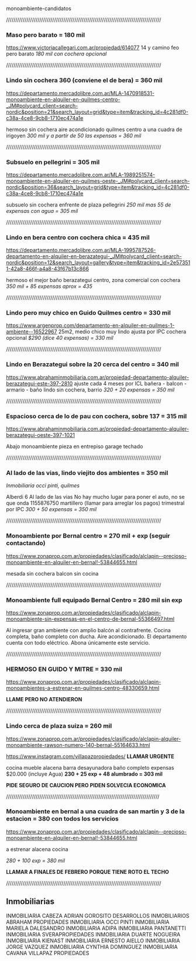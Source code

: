monoambiente-candidatos

////////////////////////////////////////////////////////////////////////////////////

### Maso pero barato = 180 mil
https://www.victoriacallegari.com.ar/propiedad/614077
14 y camino
feo pero barato
*180 mil con cochera opcional*

////////////////////////////////////////////////////////////////////////////////////

### Lindo sin cochera 360 (conviene el de bera) = 360 mil
https://departamento.mercadolibre.com.ar/MLA-1470918531-monoambiente-en-alquiler-en-quilmes-centro-_JM#polycard_client=search-nordic&position=21&search_layout=grid&type=item&tracking_id=4c281df0-c38a-4ce8-9cb8-1710ec474a1e

hermoso
sin cochera
aire acondicionado
quilmes centro a una cuadra de irigoyen
*300 mil y a partir de 50 las expensas = 360 mil*

////////////////////////////////////////////////////////////////////////////////////

### Subsuelo en pellegrini = 305 mil
https://departamento.mercadolibre.com.ar/MLA-1989251574-monoambiente-en-alquiler-en-quilmes-oeste-_JM#polycard_client=search-nordic&position=36&search_layout=grid&type=item&tracking_id=4c281df0-c38a-4ce8-9cb8-1710ec474a1e

subsuelo
sin cochera
enfrente de plaza pellegrini
*250 mil mas 55 de expensas con agua = 305 mil*

////////////////////////////////////////////////////////////////////////////////////

### Lindo en bera centro con cochera chica = 435 mil
https://departamento.mercadolibre.com.ar/MLA-1995787526-departamento-en-alquiler-en-berazategui-_JM#polycard_client=search-nordic&position=12&search_layout=gallery&type=item&tracking_id=2e573511-42a8-466f-a4a8-43f67b13c866

hermoso
el mejor baño
berazategui centro, zona comercial
con cochera
*350 mil + 85 expensas aprox = 435*

////////////////////////////////////////////////////////////////////////////////////
### Lindo pero muy chico en Guido Quilmes centro = 330 mil
https://www.argenprop.com/departamento-en-alquiler-en-quilmes-1-ambiente--16522967
25m2, medio chico
muy lindo
ajusta por IPC
cochera opcional
*$290 (dice 40 expensas) = 330 mil*

////////////////////////////////////////////////////////////////////////////////////

### Lindo en Berazategui sobre la 20 cerca del centro = 340 mil
https://www.abrahaminmobiliaria.com.ar/propiedad-departamento-alquiler-berazategui-este-397-2810
ajuste cada 4 meses por ICL
bañera - balcon - armario - baño lindo
sin cochera, barrio
*320 + 20 expensas = 350 mil*

////////////////////////////////////////////////////////////////////////////////////

### Espacioso cerca de lo de pau con cochera, sobre 137 = 315 mil
https://www.abrahaminmobiliaria.com.ar/propiedad-departamento-alquiler-berazategui-oeste-397-1021

Abajo monoambiente
pieza en entrepiso
garage techado

////////////////////////////////////////////////////////////////////////////////////
### Al lado de las vias, lindo viejito dos ambientes = 350 mil
*Inmobiliaria occi pinti, quilmes*

Alberdi 6
Al lado de las vias
No hay mucho lugar para poner el auto, no se que onda
1155876750 martillero (llamar para arreglar los pagos)
trimestral por IPC
*300 + 50 expensas = 350 mil*

////////////////////////////////////////////////////////////////////////////////////

### Monoambiente por Bernal centro = 270 mil + exp (seguir contactando)
https://www.zonaprop.com.ar/propiedades/clasificado/alclapin--precioso-monoambiente-en-alquiler-en-bernal!-53844655.html

mesada
sin cochera
balcon
sin cocina

////////////////////////////////////////////////////////////////////////////////////
### Monoambiente full equipado Bernal Centro = 280 mil sin exp
https://www.zonaprop.com.ar/propiedades/clasificado/alclapin-monoambiente-sin-expensas-en-el-centro-de-bernal-55366497.html

Al ingresar gran ambiente con amplio balcón al contrafrente.
Cocina completa, baño completo con ducha.
Aire acondicionado.
El departamento cuenta con todo eléctrico. Abona únicamente este servicio.

////////////////////////////////////////////////////////////////////////////////////
### HERMOSO EN GUIDO Y MITRE = 330 mil
https://www.zonaprop.com.ar/propiedades/clasificado/alclapin-monoambientes-a-estrenar-en-quilmes-centro-48330659.html

**LLAME PERO NO ATENDIERON**

////////////////////////////////////////////////////////////////////////////////////
### Lindo cerca de plaza suiza = 260 mil
https://www.zonaprop.com.ar/propiedades/clasificado/alclapin-alquiler-monoambiente-rawson-numero-140-bernal-55164633.html

https://www.instagram.com/villapazpropiedades/ **LLAMAR URGENTE**

cocina mueble alacena
barra desayunadora
baño completo
expensas $20.000 (incluye Agua)
**230 + 25 exp + 48 alumbrado = 303 mil**

**PIDE SEGURO DE CAUCION PERO PIDEN SOLVECIA ECONOMICA**

///////////////////////////////////////////////////////////////////////////////////
### Monoambiente en bernal a una cuadra de san martin y 3 de la estacion = 380 con todos los servicios
https://www.zonaprop.com.ar/propiedades/clasificado/alclapin--precioso-monoambiente-en-alquiler-en-bernal!-53844655.html

a estrenar
alacena
cocina

*280 + 100 exp = 380 mil*

**LLAMAR A FINALES DE FEBRERO PORQUE TIENE ROTO EL TECHO**

////////////////////////////////////////////////////////////////////////////////////


## Inmobiliarias

INMOBILIARIA CABEZA
ADRIAN GOROSITO DESARROLLOS INMOBILIARIOS
ABRAHAM PROPIEDADES
INMOBILIARIA OCCI PINTI
INMOBILIARIA MARIELA DALESANDRO
INMOBILIARIA ADIPA
INMOBILIARIA PANTANETTI
INMOBILIARIA SVERAPROPIEDADES
INMOBILIARIA DUARTE NOGUEIRA
INMOBILIARIA KIENAST
INMOBILIARIA ERNESTO AIELLO
INMOBILIARIA JORGE VAZQUEZ
INMOBILIARIA CYNTHIA DOMINGUEZ
INMOBILIARIA CAVANA
VILLAPAZ PROPIEDADES